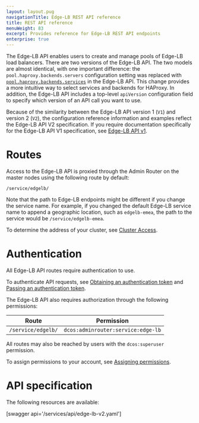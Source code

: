 ```yaml
---
layout: layout.pug
navigationTitle: Edge-LB REST API reference
title: REST API reference
menuWeight: 83
excerpt: Provides reference for Edge-LB REST API endpoints
enterprise: true
---
```


The Edge-LB API enables users to create and manage pools of Edge-LB load balancers. There are two versions of the Edge-LB API. The two models are almost identical, with one important difference: the `pool.haproxy.backends.servers` configuration setting was replaced with [`pool.haproxy.backends.services`](/services/edge-lb/api-reference/pool-configuration-reference/#pool.haproxy.backends.services) in the Edge-LB API. This change provides a more intuitive way to select services and backends for HAProxy. In addition, the Edge-LB API includes a top-level `apiVersion` configuration field to specify which version of an API call you want to use.

Because of the similarity between the Edge-LB API version 1 (`V1`) and version 2 (`V2`), the configuration reference information and examples reflect the Edge-LB API V2 specification. If you require documentation specifically for the Edge-LB API V1 specification, see [Edge-LB API v1](/services/edge-lb/reference/v1-reference/#api-v1).

# Routes

Access to the Edge-LB API is proxied through the Admin Router on the master nodes using the following route by default:

```
/service/edgelb/
```

Note that the path to Edge-LB endpoints might be different if you change the service name. For example, if you changed the default Edge-LB service name to append a geographic location, such as `edgelb-emea`, the path to the service would be `/service/edgelb-emea`.

To determine the address of your cluster, see [Cluster Access](/latest/api/access/).

# Authentication
All Edge-LB API routes require authentication to use.

To authenticate API requests, see [Obtaining an authentication token](/1.12/security/ent/iam-api/#obtaining-an-authentication-token) and [Passing an authentication token](1.12/security/ent/iam-api/#passing-an-authentication-token).

The Edge-LB API also requires authorization through the following permissions:

| Route | Permission |
|-------|----------|
| `/service/edgelb/` | `dcos:adminrouter:service:edge-lb` |

All routes may also be reached by users with the `dcos:superuser` permission.

To assign permissions to your account, see [Assigning permissions](/1.13/security/ent/perms-reference/).

# API specification

The following resources are available:

[swagger api='/services/api/edge-lb-v2.yaml']
